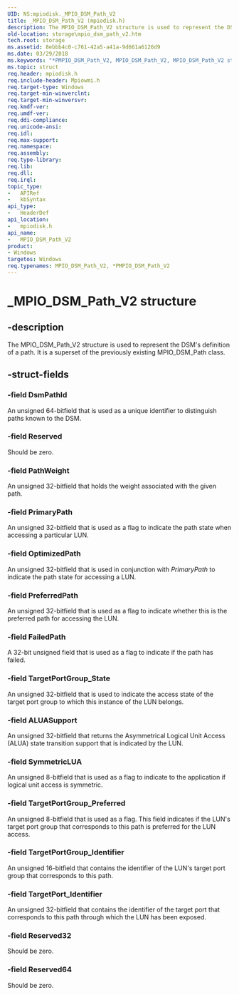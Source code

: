 ```yaml
---
UID: NS:mpiodisk._MPIO_DSM_Path_V2
title: _MPIO_DSM_Path_V2 (mpiodisk.h)
description: The MPIO_DSM_Path_V2 structure is used to represent the DSM's definition of a path. It is a superset of the previously existing MPIO_DSM_Path class.
old-location: storage\mpio_dsm_path_v2.htm
tech.root: storage
ms.assetid: 8ebbb4c0-c761-42a5-a41a-9d661a6126d9
ms.date: 03/29/2018
ms.keywords: "*PMPIO_DSM_Path_V2, MPIO_DSM_Path_V2, MPIO_DSM_Path_V2 structure [Storage Devices], PMPIO_DSM_Path_V2, PMPIO_DSM_Path_V2 structure pointer [Storage Devices], _MPIO_DSM_Path_V2, mpiodisk/MPIO_DSM_Path_V2, mpiodisk/PMPIO_DSM_Path_V2, storage.mpio_dsm_path_v2, structs-scsibus_e1d340a8-aa6a-4219-8bd4-c11fc3520f5d.xml"
ms.topic: struct
req.header: mpiodisk.h
req.include-header: Mpiowmi.h
req.target-type: Windows
req.target-min-winverclnt: 
req.target-min-winversvr: 
req.kmdf-ver: 
req.umdf-ver: 
req.ddi-compliance: 
req.unicode-ansi: 
req.idl: 
req.max-support: 
req.namespace: 
req.assembly: 
req.type-library: 
req.lib: 
req.dll: 
req.irql: 
topic_type:
-	APIRef
-	kbSyntax
api_type:
-	HeaderDef
api_location:
-	mpiodisk.h
api_name:
-	MPIO_DSM_Path_V2
product:
- Windows
targetos: Windows
req.typenames: MPIO_DSM_Path_V2, *PMPIO_DSM_Path_V2
---
```


# _MPIO_DSM_Path_V2 structure


## -description


The MPIO_DSM_Path_V2 structure is used to represent the DSM's definition of a path. It is a superset of the previously existing MPIO_DSM_Path class.


## -struct-fields




### -field DsmPathId

An unsigned 64-bitfield that is used as a unique identifier to distinguish paths known to the DSM.


### -field Reserved

Should be zero.


### -field PathWeight

An unsigned 32-bitfield that holds the weight associated with the given path.


### -field PrimaryPath

An unsigned 32-bitfield that is used as a flag to indicate the path state when accessing a particular LUN.


### -field OptimizedPath

An unsigned 32-bitfield that is used in conjunction with <i>PrimaryPath</i> to indicate the path state for accessing a LUN.


### -field PreferredPath

An unsigned 32-bitfield that is used as a flag to indicate whether this is the preferred path for accessing the LUN.


### -field FailedPath

A 32-bit unsigned field that is used as a flag to indicate if the path has failed.


### -field TargetPortGroup_State

An unsigned 32-bitfield that is used to indicate the access state of the target port group to which this instance of the LUN belongs.


### -field ALUASupport

An unsigned 32-bitfield that returns the Asymmetrical Logical Unit Access (ALUA) state transition support that is indicated by the LUN.


### -field SymmetricLUA

An unsigned 8-bitfield that is used as a flag to indicate to the application if logical unit access is symmetric.


### -field TargetPortGroup_Preferred

An unsigned 8-bitfield that is used as a flag. This field indicates if the LUN's target port group that corresponds to this path is preferred for the LUN access.


### -field TargetPortGroup_Identifier

An unsigned 16-bitfield that contains the identifier of the LUN's target port group that corresponds to this path.


### -field TargetPort_Identifier

An unsigned 32-bitfield that contains the identifier of the target port that corresponds to this path through which the LUN has been exposed.


### -field Reserved32

Should be zero.


### -field Reserved64

Should be zero.

